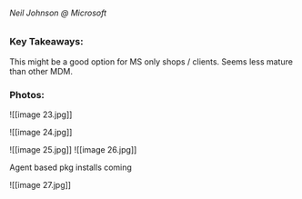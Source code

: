 ###### Neil Johnson @ Microsoft

### Key Takeaways:

This might be a good option for MS only shops / clients. Seems less mature than other MDM.

### Photos:

![[image 23.jpg]]

![[image 24.jpg]]

![[image 25.jpg]]
![[image 26.jpg]]

Agent based pkg installs coming

![[image 27.jpg]]